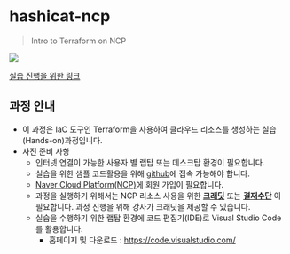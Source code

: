 # hashicat-ncp

> Intro to Terraform on NCP

![](https://docmoa.github.io/assets/img/intro_to_terraform_on_ncp_1.15eba3e0.png)

[실습 진행을 위한 링크](https://docmoa.github.io/03-Public%20Cloud/NCP/09-Terraform-Workshop/01-intro_to_terraform_on_ncp/00-overview.html)

## 과정 안내

- 이 과정은 IaC 도구인 Terraform을 사용하여 클라우드 리소스를 생성하는 실습(Hands-on)과정입니다.
- 사전 준비 사항
  - 인터넷 연결이 가능한 사용자 별 랩탑 또는 데스크탑 환경이 필요합니다.
  - 실습을 위한 샘플 코드활용을 위해 [github](https://github.com/)에 접속 가능해야 합니다.
  - [Naver Cloud Platform(NCP)](https://www.ncloud.com/)에 회원 가입이 필요합니다.
  - 과정을 실행하기 위해서는 NCP 리소스 사용을 위한 <u>**크래딧**</u> 또는 <u>**결재수단**</u> 이 필요합니다. 과정 진행을 위해 강사가 크래딧을 제공할 수 있습니다.
  - 실습을 수행하기 위한 랩탑 환경에 코드 편집기(IDE)로 Visual Studio Code 를 활용합니다.
    - 홈페이지 및 다운로드 : <https://code.visualstudio.com/>